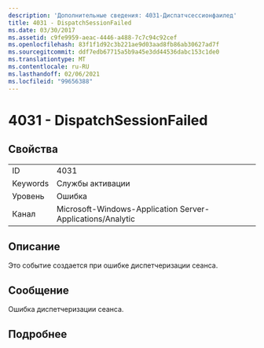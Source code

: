```yaml
---
description: 'Дополнительные сведения: 4031-Диспатчсессионфаилед'
title: 4031 - DispatchSessionFailed
ms.date: 03/30/2017
ms.assetid: c9fe9959-aeac-4446-a488-7c7c94c92cef
ms.openlocfilehash: 83f1f1d92c3b221ae9d03aad8fb86ab30627ad7f
ms.sourcegitcommit: ddf7edb67715a5b9a45e3dd44536dabc153c1de0
ms.translationtype: MT
ms.contentlocale: ru-RU
ms.lasthandoff: 02/06/2021
ms.locfileid: "99656388"
---
```

# <a name="4031---dispatchsessionfailed"></a>4031 - DispatchSessionFailed

## <a name="properties"></a>Свойства  
  
|||  
|-|-|  
|ID|4031|  
|Keywords|Службы активации|  
|Уровень|Ошибка|  
|Канал|Microsoft-Windows-Application Server-Applications/Analytic|  
  
## <a name="description"></a>Описание  

 Это событие создается при ошибке диспетчеризации сеанса.  
  
## <a name="message"></a>Сообщение  

 Ошибка диспетчеризации сеанса.  
  
## <a name="details"></a>Подробнее
